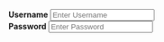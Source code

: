 <div class="container">
  <label for="username">
  <b>Username</b></label>
      <input type="text"
placeholder="Enter Username"
name="username" required>
  
<div class="container">
  <label for="password">
  <b>Password</b></label>
      <input type="text"
placeholder="Enter Password"
name="password" required>

<div style="background-color: red;">
</div>
